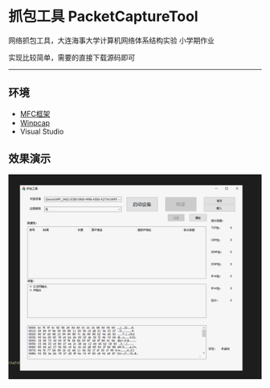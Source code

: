 # 抓包工具 PacketCaptureTool
 网络抓包工具，大连海事大学计算机网络体系结构实验 小学期作业

 实现比较简单，需要的直接下载源码即可

 --- 
 ## 环境
 - [MFC框架](https://blog.csdn.net/Mrweng1996/article/details/103202297)
 - [Winpcap](https://blog.csdn.net/weixin_49721559/article/details/135815563)
 - Visual Studio

 ## 效果演示
 ![](./PixPin_2024-08-04_17-37-56.gif)